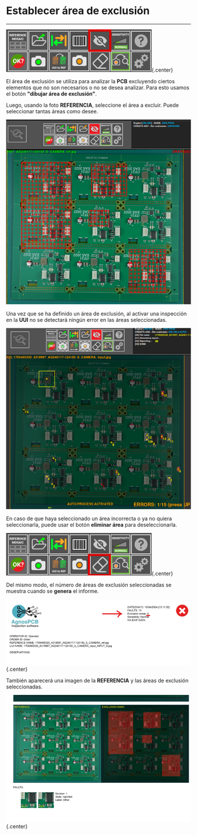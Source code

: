 # **Establecer área de exclusión**
___ 

![Botón de Exclusión](../assets/v7/ui-button5.png){.center}

El área de exclusión se utiliza para analizar la **PCB** excluyendo ciertos elementos que no son necesarios o no se desea analizar. Para esto usamos el botón **"dibujar área de exclusión"**.



Luego, usando la foto **REFERENCIA**, seleccione el área a excluir. Puede seleccionar tantas áreas como desee. 

![PCB con áreas de exclusión seleccionadas](../assets/exlucion-area.png)

Una vez que se ha definido un área de exclusión, al activar una inspección en la **UUI** no se detectará ningún error en las áreas seleccionadas.

![UUI con errores](../assets/UUI-exclusion-area.png)

En caso de que haya seleccionado un área incorrecta o ya no quiera seleccionarla, puede usar el botón **eliminar área** para deseleccionarla.

![Botón de Exclusión](../assets/v7/ui-button12.png){.center}

Del mismo modo, el número de áreas de exclusión seleccionadas se muestra cuando se **genera** el informe.

![Parte superior del informe](../assets/exclusion-area-report.png){.center}

También aparecerá una imagen de la **REFERENCIA** y las áreas de exclusión seleccionadas.

![Parte inferior del informe](../assets/exclusion-area-report-2.png){.center}